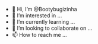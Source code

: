 - 👋 Hi, I’m @Bootybugizinha
- 👀 I’m interested in ...
- 🌱 I’m currently learning ...
- 💞️ I’m looking to collaborate on ...
- 📫 How to reach me ...

<!---
Bootybugizinha/Bootybugizinha is a ✨ special ✨ repository because its `README.md` (this file) appears on your GitHub profile.
You can click the Preview link to take a look at your changes.
--->

